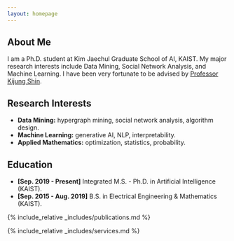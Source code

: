 ```yaml
---
layout: homepage
---
```


## About Me

I am a Ph.D. student at Kim Jaechul Graduate School of AI, KAIST. My major research interests include Data Mining, Social Network Analysis, and Machine Learning. I have been very fortunate to be advised by [Professor Kijung Shin](https://kijungs.github.io/).

## Research Interests

- **Data Mining:** hypergraph mining, social network analysis, algorithm design.
- **Machine Learning:** generative AI, NLP, interpretability.
- **Applied Mathematics:** optimization, statistics, probability.

## Education

- **[Sep. 2019 - Present]** Integrated M.S. - Ph.D. in Artificial Intelligence (KAIST).
- **[Sep. 2015 - Aug. 2019]** B.S. in Electrical Engineering & Mathematics (KAIST).

{% include_relative _includes/publications.md %}

{% include_relative _includes/services.md %}
